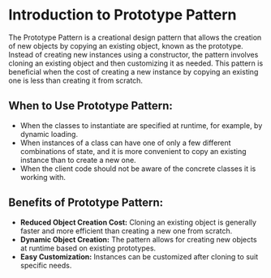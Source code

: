 # Introduction to Prototype Pattern

The Prototype Pattern is a creational design pattern that allows the creation of new objects by copying an existing object, known as the prototype. Instead of creating new instances using a constructor, the pattern involves cloning an existing object and then customizing it as needed. This pattern is beneficial when the cost of creating a new instance by copying an existing one is less than creating it from scratch.

## When to Use Prototype Pattern:

- When the classes to instantiate are specified at runtime, for example, by dynamic loading.
- When instances of a class can have one of only a few different combinations of state, and it is more convenient to copy an existing instance than to create a new one.
- When the client code should not be aware of the concrete classes it is working with.

## Benefits of Prototype Pattern:

- **Reduced Object Creation Cost:** Cloning an existing object is generally faster and more efficient than creating a new one from scratch.
- **Dynamic Object Creation:** The pattern allows for creating new objects at runtime based on existing prototypes.
- **Easy Customization:** Instances can be customized after cloning to suit specific needs.
